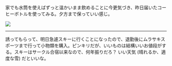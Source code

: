 家でも水筒を使えばずっと温かいまま飲めることに今更気づき、昨日届いたコーヒーボトルを使ってみる。夕方まで保っていい感じ。

![](https://photos.old.apkas.net/medium/202501/20250131-AC200001.webp)

---

誘ってもらって、明日急遽スキーに行くことになったので、退勤後にムラサキスポーツまで行って小物類を購入。ピンキリだが、いいものは結構いいお値段がする。スキーはサークル合宿以来なので、何年振りだろ？ いい天気 (晴れるか、適度な雪) だといいな。
